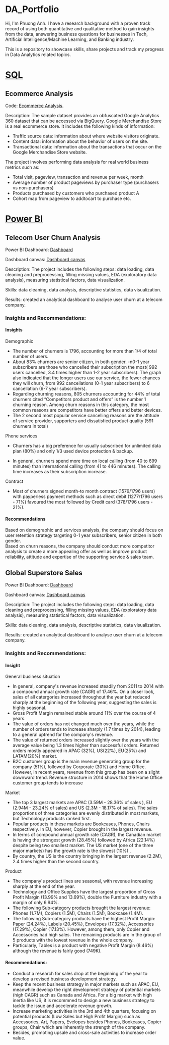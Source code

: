 # DA_Portfolio
Hi, I'm Phuong Anh. I have a research background with a proven track record of using both quantitative and qualitative method to gain insights from the data, answering business questions for businesses in Tech, Artificial Intelligence/Machine Learning, and Banking industry.  

This is a repository to showcase skills, share projects and track my progress in Data Analytics related topics.

# [SQL](https://github.com/PhuongAnhDuong/DA_Portfolio/tree/main/SQL)
## Ecommerce Analysis

Code: [Ecommerce Analysis](https://github.com/PhuongAnhDuong/DA_Portfolio/blob/main/SQL/Ecommerce_project.sql).


Description: The sample dataset provides an obfuscated Google Analytics 360 dataset that can be accessed via BigQuery. Google Merchandise Store is a real ecommerce store. It includes the following kinds of information:

- Traffic source data: information about where website visitors originate. 
- Content data: information about the behavior of users on the site. 
- Transactional data: information about the transactions that occur on the Google Merchandise Store website.

The project involves performing data analysis for real world business metrics such as:

- Total visit, pageview, transaction and revenue per week, month
- Average number of product pageviews by purchaser type (purchasers vs non-purchasers)
- Products purchased by customers who purchased product A 
- Cohort map from pageview to addtocart to purchase
etc.

# [Power BI](https://github.com/PhuongAnhDuong/DA_Portfolio/tree/main/Power%20BI)

## Telecom User Churn Analysis

Power BI Dashboard: [Dashboard](https://github.com/PhuongAnhDuong/DA_Portfolio/blob/main/Power%20BI/User%20Churn%20Analysis/Churn%20Analysis%20Dashboard%20.pbix)

Dashboard canvas: [Dashboard canvas](https://github.com/PhuongAnhDuong/DA_Portfolio/blob/main/Power%20BI/User%20Churn%20Analysis/Churn%20Analysis%20Dashboard.pdf)

Description: The project includes the following steps: data loading, data cleaning and preprocessing, filling missing values, EDA (exploratory data analysis),  measuring statistical factors, data visualization. 

Skills: data cleaning, data analysis, descriptive statistics, data visualization.

Results: created an analytical dashboard to analyse user churn at a telecom company.

### Insights and Recommendations:

#### Insights

Demographic	

- The number of churners is 1796, accounting for more than 1/4 of total number of users. 														
- About 83% churners are senior citizen, in both gender.										-n0-1 year subscribers are those who cancelled their subscription the most( 992 users cancelled, 3.4 times higher than 1-2 year subscribers). The graph also indicated that  the longer users use our service, the fewer chances they will churn, from 992 cancellations (0-1 year subscribers) to 6 cancellation (6-7 year subscribers).													
- Regarding churning reasons, 805 churners accounting for 44% of total churners cited “Competitors product and offers” is the number 1 churning reason. Among churn reasons in this category, the most common reasons are competitors have better offers and better devices.
- The 2 second most popular service cancelling reasons are the attitude of service provider, supporters and dissatisfied product quality (591 churners in total)

Phone services	

- Churners has a big preference for usually subscribed for unlimited data plan (80%) and only 1/3 used device protection & backup. 

- In general, churners spend more time on local calling (from 40 to 699 minutes) than international calling (from 41 to 446 minutes). The calling time increases as their subscription increase.				

Contract		

- Most of churners signed month-to month contract (1579/1796 users) with payperless payment methods such as direct debit (1277/1796 users - 71%) favoured the most followed by Credit card (378/1796 users - 21%).	

#### Recommendations														
Based on demographic and services analysis, the company should focus on user retention strategy targeting 0-1 year subscribers, senior citizen in both gender.									
Based on churn reasons, the company should conduct more competitor analysis to create a more appealing offer as well as improve product reliability, attitude and expertise of the supporting service & sales team.

## Global Superstore Sales
Power BI Dashboard: [Dashboard](https://github.com/PhuongAnhDuong/DA_Portfolio/blob/main/Power%20BI/Global%20Superstore%20Sales/Global%20Superstore%20Sales%20Analysis%20Dashboard.pbix)

Dashboard canvas: [Dashboard canvas](https://github.com/PhuongAnhDuong/DA_Portfolio/blob/main/Power%20BI/Global%20Superstore%20Sales/Global%20Superstore%20Sales%20Analysis.pdf)

Description: The project includes the following steps: data loading, data cleaning and preprocessing, filling missing values, EDA (exploratory data analysis),  measuring statistical factors, data visualization. 

Skills: data cleaning, data analysis, descriptive statistics, data visualization.

Results: created an analytical dashboard to analyse user churn at a telecom company.
### Insights and Recommendations:

#### Insight
General business situation

- In general, company's revenue increased steadily from 2011 to 2014 with a compound annual growth rate (CAGR) of 17.46%. On a closer look, sales of all catergories increased throughout the year but reduced sharply at the beginning of the following year, suggesting the sales is highly seasonal.
- Gross Profit Margin remained stable around 11% over the course of 4 years.
- The value of orders has not changed much over the years, while the number of orders tends to increase sharply (1.7 times by 2014), leading to a general uptrend for the company's revenue.
- The value of returned orders increased slightly over the years with the average value being 1.3 times higher than successful orders. Returned orders mostly appeared in APAC (32%), US(22%), EU(25%) and LATAM(20%) market.
- B2C customer group is the main revenue generating group for the company (51%), followed by Corporate (30%) and Home Office. However, in recent years, revenue from this group has been on a slight downward trend. Revenue structure in 2014 shows that the Home Office customer group tends to increase

Market

- The top 3 largest markets are APAC (3.59M - 28.36% of sales ), EU (2.94M - 23.24% of sales) and US (2.3M - 18.17% of sales). The sales proportions of three categories are evenly distributed in most markets, but Technology products ranked first.
- Popular products in these markets are Bookcases, Phones, Chairs respectively. In EU, however, Copier brought in the largest revenue.
- In terms of compound annual growth rate (CAGR), the Canadian market is having the strongest growth (28.45%) followed by Africa (22.14%) despite being two smallest market. The US market (one of the three major markets) has the growth rate is the slowest (10%) ,
- By country, the US is the country bringing in the largest revenue (2.2M), 2.4 times higher than the second country.

Product

- The company's product lines are seasonal, with revenue increasing sharply at the end of the year.
- Technology and Office Supplies have the largest proportion of Gross Profit Margin (13.99% and 13.69%), double the Furniture industry with a margin of only 6.94%.
- The following Sub-category products brought the largest revenue: Phones (1.7M), Copiers (1.5M), Chairs (1.5M), Bookcase (1.4M).
- The following Sub-category products have the highest Profit Margin: Paper (24.24%), Labels (20.45%), Envelopes (17.32%), Accessories (17.29%), Copier (17.13%). However, among them, only Copier and Accessories had high sales. The remaining products are in the group of 5 products with the lowest revenue in the whole company.
- Particularly, Tables is a product with negative Profit Margin (8.46%) although the revenue is fairly good (749K).

#### Recommendations:
- Conduct a research for sales drop at the beginning of the year to develop a revised business development strategy.
- Keep the recent business strategy in major markets such as APAC, EU, meanwhile develop the right development strategy of potential markets (high CAGR) such as Canada and Africa. For a big market with high inertia like US, it is recommned to design a new business strategy to tackle the issue and accelerate revenue growth.
- Increase marketing activities in the 3rd and 4th quarters, focusing on potential products (Low Sales but High Profit Margin) such as Accessories, Art, Papers, Evelopes besides Phones, Bookcases, Copier groups, Chair which are inherently the strength of the company.
- Besides, promoting upsale and cross-sale activities to increase order value.
